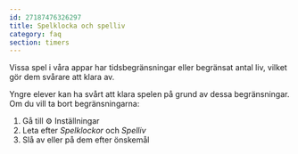 ```yaml
---
id: 27187476326297
title: Spelklocka och spelliv
category: faq
section: timers
---
```


Vissa spel i våra appar har tidsbegränsningar eller begränsat antal liv, vilket gör dem svårare att klara av.

Yngre elever kan ha svårt att klara spelen på grund av dessa begränsningar. Om du vill ta bort begränsningarna:

1. Gå till ⚙️ Inställningar
2. Leta efter _Spelklockor_ och _Spelliv_
3. Slå av eller på dem efter önskemål